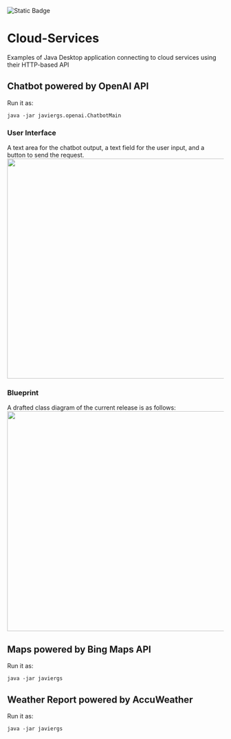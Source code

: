 ![Static Badge](https://img.shields.io/badge/author-javiergs-orange)

# Cloud-Services
Examples of Java Desktop application connecting to cloud services using their HTTP-based API


## Chatbot powered by OpenAI API
Run it as:
```
java -jar javiergs.openai.ChatbotMain
```

### User Interface
A text area for the chatbot output, a text field for the user input, and a button to send the request.<br>
<img width="512" src="https://github.com/CSC308/Cloud-Services/assets/3814755/998616fb-8a7a-462e-820c-f6042e921587">

### Blueprint
A drafted class diagram of the current release is as follows:<br>
<img width="512" src="https://github.com/CSC308/Cloud-Services/assets/3814755/2dfbbe4e-66eb-40b0-8368-54ce54a86ef4">


## Maps powered by Bing Maps API

Run it as:
```
java -jar javiergs
```

## Weather Report powered by AccuWeather

Run it as:
```
java -jar javiergs
```
